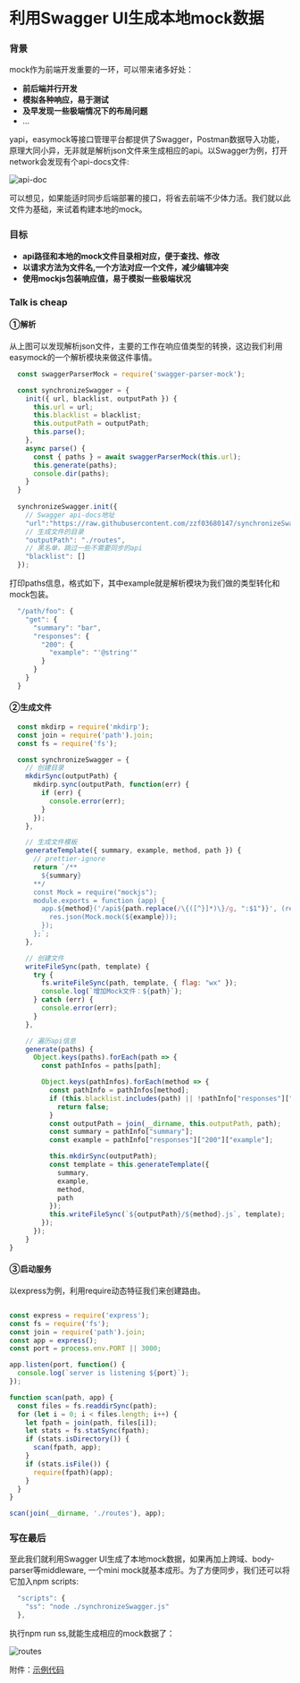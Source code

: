 利用Swagger UI生成本地mock数据
===
### 背景

mock作为前端开发重要的一环，可以带来诸多好处：

- **前后端并行开发** 
- **模拟各种响应，易于测试**
- **及早发现一些极端情况下的布局问题**
- ...

yapi，easymock等接口管理平台都提供了Swagger，Postman数据导入功能，原理大同小异，无非就是解析json文件来生成相应的api。以Swagger为例，打开network会发现有个api-docs文件:

![api-doc](https://raw.githubusercontent.com/zzf03680147/synchronizeSwagger/master/static/img/api-docs.png)


可以想见，如果能适时同步后端部署的接口，将省去前端不少体力活。我们就以此文件为基础，来试着构建本地的mock。

### 目标
- **api路径和本地的mock文件目录相对应，便于查找、修改**
- **以请求方法为文件名,一个方法对应一个文件，减少编辑冲突**
- **使用mockjs包装响应值，易于模拟一些极端状况** 


### Talk is cheap

#### ①解析

从上图可以发现解析json文件，主要的工作在响应值类型的转换，这边我们利用easymock的一个解析模块来做这件事情。
```javascript
  const swaggerParserMock = require('swagger-parser-mock');

  const synchronizeSwagger = {
    init({ url, blacklist, outputPath }) {
      this.url = url;
      this.blacklist = blacklist;
      this.outputPath = outputPath;
      this.parse();
    },
    async parse() {
      const { paths } = await swaggerParserMock(this.url);
      this.generate(paths);
      console.dir(paths);
    }
  }
  
  synchronizeSwagger.init({
    // Swagger api-docs地址
    "url":"https://raw.githubusercontent.com/zzf03680147/synchronizeSwagger/master/swagger.json",
    // 生成文件的目录
    "outputPath": "./routes",
    // 黑名单，跳过一些不需要同步的api
    "blacklist": []
  });

```

打印paths信息，格式如下，其中example就是解析模块为我们做的类型转化和mock包装。
```javascript
  "/path/foo": {
    "get": {
      "summary": "bar",
      "responses": {
        "200": {
          "example": "'@string'"
        }
      }
    }
  }
```

#### ②生成文件

```javascript
  const mkdirp = require('mkdirp');
  const join = require('path').join;
  const fs = require('fs');

  const synchronizeSwagger = {
    // 创建目录
    mkdirSync(outputPath) {
      mkdirp.sync(outputPath, function(err) {
        if (err) {
          console.error(err);
        }
      });
    },

    // 生成文件模板
    generateTemplate({ summary, example, method, path }) {
      // prettier-ignore
      return `/**
        ${summary}
      **/
      const Mock = require("mockjs");
      module.exports = function (app) {
        app.${method}('/api${path.replace(/\{([^}]*)\}/g, ":$1")}', (req, res) => {
          res.json(Mock.mock(${example}));
        });
      };`;
    },

    // 创建文件
    writeFileSync(path, template) {
      try {
        fs.writeFileSync(path, template, { flag: "wx" });
        console.log(`增加Mock文件：${path}`);
      } catch (err) {
        console.error(err);
      }
    },

    // 遍历api信息
    generate(paths) {
      Object.keys(paths).forEach(path => {
        const pathInfos = paths[path];

        Object.keys(pathInfos).forEach(method => {
          const pathInfo = pathInfos[method];
          if (this.blacklist.includes(path) || !pathInfo["responses"]["200"]) {
            return false;
          }
          const outputPath = join(__dirname, this.outputPath, path);
          const summary = pathInfo["summary"];
          const example = pathInfo["responses"]["200"]["example"];

          this.mkdirSync(outputPath);
          const template = this.generateTemplate({
            summary,
            example,
            method,
            path
          });
          this.writeFileSync(`${outputPath}/${method}.js`, template);
        });
      });
    }
}
```

#### ③启动服务
以express为例，利用require动态特征我们来创建路由。
```javascript

const express = require('express');
const fs = require('fs');
const join = require('path').join;
const app = express();
const port = process.env.PORT || 3000;

app.listen(port, function() {
  console.log(`server is listening ${port}`);
});

function scan(path, app) {
  const files = fs.readdirSync(path);
  for (let i = 0; i < files.length; i++) {
    let fpath = join(path, files[i]);
    let stats = fs.statSync(fpath);
    if (stats.isDirectory()) {
      scan(fpath, app);
    }
    if (stats.isFile()) {
      require(fpath)(app);
    }
  }
}

scan(join(__dirname, './routes'), app);

```

### 写在最后
至此我们就利用Swagger UI生成了本地mock数据，如果再加上跨域、body-parser等middleware, 一个mini mock就基本成形。为了方便同步，我们还可以将它加入npm scripts:

```javascript
  "scripts": {
    "ss": "node ./synchronizeSwagger.js"
  },
```
执行npm run ss,就能生成相应的mock数据了：

![routes](https://raw.githubusercontent.com/zzf03680147/synchronizeSwagger/master/static/img/routes.png)


附件：[示例代码](https://github.com/zzf03680147/synchronizeSwagger)